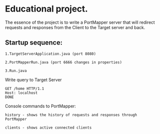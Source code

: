 # Educational project.

The essence of the project is to write a PortMapper server that will redirect requests and responses from the Client to the Target server and back.

## Startup sequence:

    1.TargetServerApplication.java (port 8080)

    2.PortMapperRun.java (port 6666 changes in properties)

    3.Run.java

Write query to Target Server

    GET /home HTTP/1.1
    Host: localhost
    DONE

Console commands to PortMapper:

    history - shows the history of requests and responses through PortMapper 

    clients - shows active connected clients